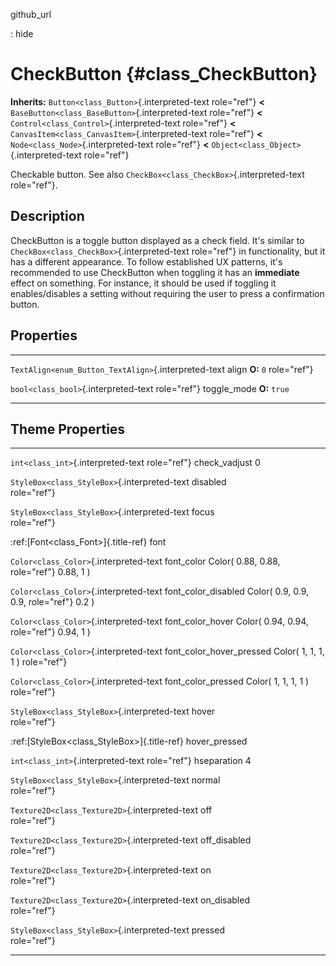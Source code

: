 github\_url

:   hide

CheckButton {#class_CheckButton}
===========

**Inherits:** `Button<class_Button>`{.interpreted-text role="ref"}
**\<** `BaseButton<class_BaseButton>`{.interpreted-text role="ref"}
**\<** `Control<class_Control>`{.interpreted-text role="ref"} **\<**
`CanvasItem<class_CanvasItem>`{.interpreted-text role="ref"} **\<**
`Node<class_Node>`{.interpreted-text role="ref"} **\<**
`Object<class_Object>`{.interpreted-text role="ref"}

Checkable button. See also `CheckBox<class_CheckBox>`{.interpreted-text
role="ref"}.

Description
-----------

CheckButton is a toggle button displayed as a check field. It\'s similar
to `CheckBox<class_CheckBox>`{.interpreted-text role="ref"} in
functionality, but it has a different appearance. To follow established
UX patterns, it\'s recommended to use CheckButton when toggling it has
an **immediate** effect on something. For instance, it should be used if
toggling it enables/disables a setting without requiring the user to
press a confirmation button.

Properties
----------

  ------------------------------------------------------ -------------- -----------------
  `TextAlign<enum_Button_TextAlign>`{.interpreted-text   align          **O:** `0`
  role="ref"}                                                           

  `bool<class_bool>`{.interpreted-text role="ref"}       toggle\_mode   **O:** `true`
  ------------------------------------------------------ -------------- -----------------

Theme Properties
----------------

  ------------------------------------------------ ----------------------------- -----------------------
  `int<class_int>`{.interpreted-text role="ref"}   check\_vadjust                0

  `StyleBox<class_StyleBox>`{.interpreted-text     disabled                      
  role="ref"}                                                                    

  `StyleBox<class_StyleBox>`{.interpreted-text     focus                         
  role="ref"}                                                                    

  :ref:[Font\<class\_Font\>]{.title-ref}           font                          

  `Color<class_Color>`{.interpreted-text           font\_color                   Color( 0.88, 0.88,
  role="ref"}                                                                    0.88, 1 )

  `Color<class_Color>`{.interpreted-text           font\_color\_disabled         Color( 0.9, 0.9, 0.9,
  role="ref"}                                                                    0.2 )

  `Color<class_Color>`{.interpreted-text           font\_color\_hover            Color( 0.94, 0.94,
  role="ref"}                                                                    0.94, 1 )

  `Color<class_Color>`{.interpreted-text           font\_color\_hover\_pressed   Color( 1, 1, 1, 1 )
  role="ref"}                                                                    

  `Color<class_Color>`{.interpreted-text           font\_color\_pressed          Color( 1, 1, 1, 1 )
  role="ref"}                                                                    

  `StyleBox<class_StyleBox>`{.interpreted-text     hover                         
  role="ref"}                                                                    

  :ref:[StyleBox\<class\_StyleBox\>]{.title-ref}   hover\_pressed                

  `int<class_int>`{.interpreted-text role="ref"}   hseparation                   4

  `StyleBox<class_StyleBox>`{.interpreted-text     normal                        
  role="ref"}                                                                    

  `Texture2D<class_Texture2D>`{.interpreted-text   off                           
  role="ref"}                                                                    

  `Texture2D<class_Texture2D>`{.interpreted-text   off\_disabled                 
  role="ref"}                                                                    

  `Texture2D<class_Texture2D>`{.interpreted-text   on                            
  role="ref"}                                                                    

  `Texture2D<class_Texture2D>`{.interpreted-text   on\_disabled                  
  role="ref"}                                                                    

  `StyleBox<class_StyleBox>`{.interpreted-text     pressed                       
  role="ref"}                                                                    
  ------------------------------------------------ ----------------------------- -----------------------
